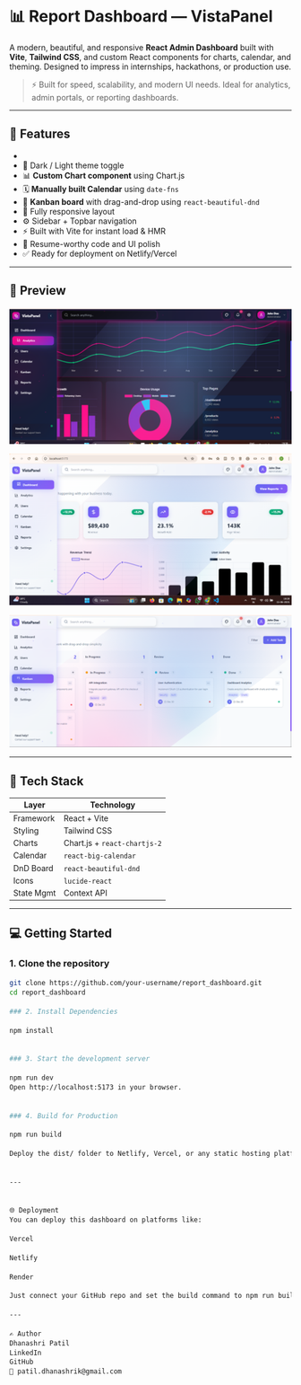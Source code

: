 # 📊 Report Dashboard — VistaPanel

A modern, beautiful, and responsive **React Admin Dashboard** built with **Vite**, **Tailwind CSS**, and custom React components for charts, calendar, and theming. Designed to impress in internships, hackathons, or production use.

> ⚡ Built for speed, scalability, and modern UI needs. Ideal for analytics, admin portals, or reporting dashboards.

---

## 🚀 Features

- 
- 🌙 Dark / Light theme toggle
- 📊 **Custom Chart component** using Chart.js
- 🗓️ **Manually built Calendar** using `date-fns`
- 📌 **Kanban board** with drag-and-drop using `react-beautiful-dnd`
- 🧩 Fully responsive layout
- ⚙️ Sidebar + Topbar navigation
- ⚡ Built with Vite for instant load & HMR
- 🎯 Resume-worthy code and UI polish
- ✅ Ready for deployment on Netlify/Vercel  

---

## 📸 Preview


![Alt text](images/dashboard-preview1.png)

![Alt text](images/dashboard-preview2.png)

![Alt text](images/dashboard-preview3.png)

---

## 🧱 Tech Stack

| Layer       | Technology                  |
|-------------|------------------------------|
| Framework   | React + Vite                 |
| Styling     | Tailwind CSS                 |
| Charts      | Chart.js + `react-chartjs-2` |
| Calendar    | `react-big-calendar`         |
| DnD Board   | `react-beautiful-dnd`        |
| Icons       | `lucide-react`               |
| State Mgmt  | Context API                  |

---

## 💻 Getting Started

### 1. Clone the repository

```bash
git clone https://github.com/your-username/report_dashboard.git
cd report_dashboard

### 2. Install Dependencies

npm install


### 3. Start the development server

npm run dev
Open http://localhost:5173 in your browser.


### 4. Build for Production

npm run build

Deploy the dist/ folder to Netlify, Vercel, or any static hosting platform.


---


🌐 Deployment
You can deploy this dashboard on platforms like:

Vercel

Netlify

Render

Just connect your GitHub repo and set the build command to npm run build and output folder to dist.

---

✍️ Author
Dhanashri Patil
LinkedIn
GitHub
📧 patil.dhanashrik@gmail.com

